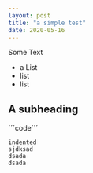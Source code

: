 ```yaml
---
layout: post
title: "a simple test"
date: 2020-05-16
---
```


Some Text 

* a List
* list
* list

## A subheading

´´´code´´´

    indented
    sjdksad
    dsada
    dsada
    
